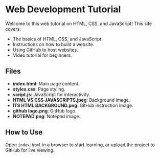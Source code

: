 # Web Development Tutorial

Welcome to this web tutorial on HTML, CSS, and JavaScript! This site covers:

- The basics of HTML, CSS, and JavaScript.
- Instructions on how to build a website.
- Using GitHub to host websites.
- Video tutorial for beginners.

## Files

- **index.html**: Main page content.
- **styles.css**: Page styling.
- **script.js**: JavaScript for interactivity.
- **HTML VS CSS JAVASCRIPTS.jpeg**: Background image.
- **ITS HTML BACKGROUND.png**: GitHub instruction image.
- **github logo.png**: GitHub logo.
- **NOTEPAD.png**: Notepad image.

## How to Use

Open `index.html` in a browser to start learning, or upload the project to GitHub for live viewing.
